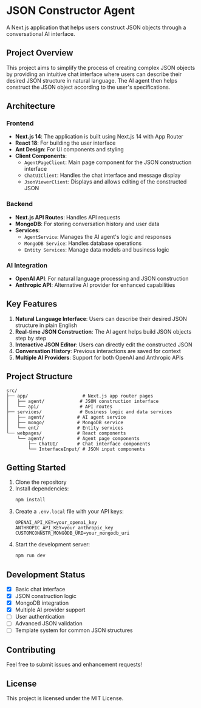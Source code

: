 # JSON Constructor Agent

A Next.js application that helps users construct JSON objects through a conversational AI interface.

## Project Overview

This project aims to simplify the process of creating complex JSON objects by providing an intuitive chat interface where users can describe their desired JSON structure in natural language. The AI agent then helps construct the JSON object according to the user's specifications.

## Architecture

### Frontend
- **Next.js 14**: The application is built using Next.js 14 with App Router
- **React 18**: For building the user interface
- **Ant Design**: For UI components and styling
- **Client Components**:
  - `AgentPageClient`: Main page component for the JSON construction interface
  - `ChatUIClient`: Handles the chat interface and message display
  - `JsonViewerClient`: Displays and allows editing of the constructed JSON

### Backend
- **Next.js API Routes**: Handles API requests
- **MongoDB**: For storing conversation history and user data
- **Services**:
  - `AgentService`: Manages the AI agent's logic and responses
  - `MongoDB Service`: Handles database operations
  - `Entity Services`: Manage data models and business logic

### AI Integration
- **OpenAI API**: For natural language processing and JSON construction
- **Anthropic API**: Alternative AI provider for enhanced capabilities

## Key Features
1. **Natural Language Interface**: Users can describe their desired JSON structure in plain English
2. **Real-time JSON Construction**: The AI agent helps build JSON objects step by step
3. **Interactive JSON Editor**: Users can directly edit the constructed JSON
4. **Conversation History**: Previous interactions are saved for context
5. **Multiple AI Providers**: Support for both OpenAI and Anthropic APIs

## Project Structure
```
src/
├── app/                    # Next.js app router pages
│   ├── agent/             # JSON construction interface
│   └── api/               # API routes
├── services/              # Business logic and data services
│   ├── agent/            # AI agent service
│   ├── mongo/            # MongoDB service
│   └── ent/              # Entity services
└── webpages/             # React components
    └── agent/            # Agent page components
        ├── ChatUI/       # Chat interface components
        └── InterfaceInput/ # JSON input components
```

## Getting Started

1. Clone the repository
2. Install dependencies:
   ```bash
   npm install
   ```
3. Create a `.env.local` file with your API keys:
   ```
   OPENAI_API_KEY=your_openai_key
   ANTHROPIC_API_KEY=your_anthropic_key
   CUSTOMCONNSTR_MONGODB_URI=your_mongodb_uri
   ```
4. Start the development server:
   ```bash
   npm run dev
   ```

## Development Status
- [x] Basic chat interface
- [x] JSON construction logic
- [x] MongoDB integration
- [x] Multiple AI provider support
- [ ] User authentication
- [ ] Advanced JSON validation
- [ ] Template system for common JSON structures

## Contributing
Feel free to submit issues and enhancement requests!

## License
This project is licensed under the MIT License.
